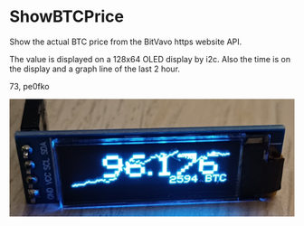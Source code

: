 # ShowBTCPrice
Show the actual BTC price from the BitVavo https website API.

The value is displayed on a 128x64 OLED display by i2c.
Also the time is on the display and a graph line of the last 2 hour.

73, pe0fko

![BTC Display](https://github.com/pe0fko/PIO_ShowBTCPrice/blob/main/OLED_BTC.png?raw=true)

